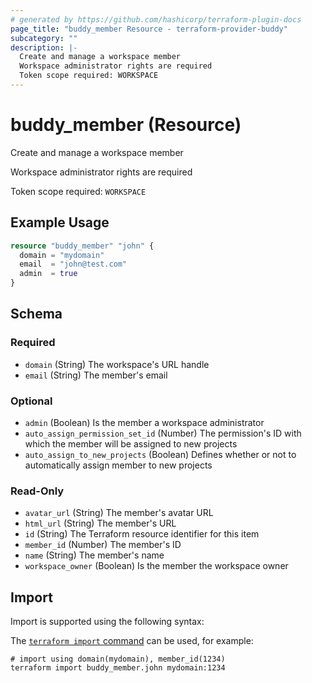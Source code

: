 ```yaml
---
# generated by https://github.com/hashicorp/terraform-plugin-docs
page_title: "buddy_member Resource - terraform-provider-buddy"
subcategory: ""
description: |-
  Create and manage a workspace member
  Workspace administrator rights are required
  Token scope required: WORKSPACE
---
```


# buddy_member (Resource)

Create and manage a workspace member

Workspace administrator rights are required

Token scope required: `WORKSPACE`

## Example Usage

```terraform
resource "buddy_member" "john" {
  domain = "mydomain"
  email  = "john@test.com"
  admin  = true
}
```

<!-- schema generated by tfplugindocs -->
## Schema

### Required

- `domain` (String) The workspace's URL handle
- `email` (String) The member's email

### Optional

- `admin` (Boolean) Is the member a workspace administrator
- `auto_assign_permission_set_id` (Number) The permission's ID with which the member will be assigned to new projects
- `auto_assign_to_new_projects` (Boolean) Defines whether or not to automatically assign member to new projects

### Read-Only

- `avatar_url` (String) The member's avatar URL
- `html_url` (String) The member's URL
- `id` (String) The Terraform resource identifier for this item
- `member_id` (Number) The member's ID
- `name` (String) The member's name
- `workspace_owner` (Boolean) Is the member the workspace owner

## Import

Import is supported using the following syntax:

The [`terraform import` command](https://developer.hashicorp.com/terraform/cli/commands/import) can be used, for example:

```shell
# import using domain(mydomain), member_id(1234)
terraform import buddy_member.john mydomain:1234
```
